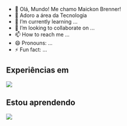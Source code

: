 <link rel="stylesheet" type='text/css' href="https://cdn.jsdelivr.net/gh/devicons/devicon@latest/devicon.min.css" />

- 👋 Olá, Mundo! Me chamo Maickon Brenner!
- 👀 Adoro a área da Tecnologia
- 🌱 I’m currently learning ...
- 💞️ I’m looking to collaborate on ...
- 📫 How to reach me ...
- 😄 Pronouns: ...
- ⚡ Fun fact: ...

## Experiências em
<img src="https://cdn.jsdelivr.net/gh/devicons/devicon@latest/icons/trêsdsmax/trêsdsmax-original.svg" /> 

## Estou aprendendo
<img src="https://cdn.jsdelivr.net/gh/devicons/devicon@latest/icons/trêsdsmax/trêsdsmax-original.svg" />
          
<!---
MaickonBrenner/MaickonBrenner is a ✨ special ✨ repository because its `README.md` (this file) appears on your GitHub profile.
You can click the Preview link to take a look at your changes.
--->
